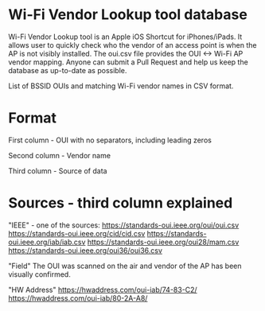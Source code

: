 # Wi-Fi Vendor Lookup tool database
Wi-Fi Vendor Lookup tool is an Apple iOS Shortcut for iPhones/iPads. It allows user to quickly check who the vendor of an access point is when the AP is not visibly installed.
The oui.csv file provides the OUI <-> Wi-Fi AP vendor mapping.  Anyone can submit a Pull Request and help us keep the database as up-to-date as possible.

List of BSSID OUIs and matching Wi-Fi vendor names in CSV format.

# Format
First column - OUI with no separators, including leading zeros

Second column - Vendor name

Third column - Source of data

# Sources - third column explained
"IEEE" - one of the sources:
https://standards-oui.ieee.org/oui/oui.csv
https://standards-oui.ieee.org/cid/cid.csv
https://standards-oui.ieee.org/iab/iab.csv
https://standards-oui.ieee.org/oui28/mam.csv
https://standards-oui.ieee.org/oui36/oui36.csv

"Field"
The OUI was scanned on the air and vendor of the AP has been visually confirmed.

"HW Address"
https://hwaddress.com/oui-iab/74-83-C2/
https://hwaddress.com/oui-iab/80-2A-A8/
